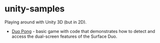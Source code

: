 # unity-samples

Playing around with Unity 3D (but in 2D).

* [Duo Pong](duo-pong) - basic game with code that demonstrates how to detect and access the dual-screen features of the Surface Duo.